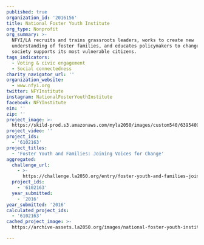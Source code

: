 ```yaml
---
published: true
organization_id: '2016156'
title: National Foster Youth Institute
org_type: Nonprofit
org_summary: >-
  NFYI/LA recruits and trains grassroots leaders, works to create new
  understanding of foster families, and educates policymakers to change how
  society supports its most vulnerable citizens.
tags_indicators:
  - Voting & civic engagement
  - Social connectedness
charity_navigator_url: ''
organization_website:
  - www.nfyi.org
twitter: NFYInstitute
instagram: NationalFosterYouthInstitute
facebook: NFYInstitute
ein: ''
zip: ''
project_image: >-
  https://skild-prod.s3.amazonaws.com/myla2050/images/custom540/6395409023741-team88.jpg
project_video: ''
project_ids:
  - '6102163'
project_titles:
  - 'Foster Youth and Families: Joining Voices for Change'
aggregated:
  challenge_url:
    - >-
      https://challenge.la2050.org/entry/foster-youth-and-families-joining-voices-for-change
  project_ids:
    - '6102163'
  year_submitted:
    - '2016'
year_submitted: '2016'
calculated_project_ids:
  - '6102163'
cached_project_image: >-
  https://archive-assets.la2050.org/images/national-foster-youth-institute/skild-prod.s3.amazonaws.com/myla2050/images/custom540/6395409023741-team88.jpg

---
```

